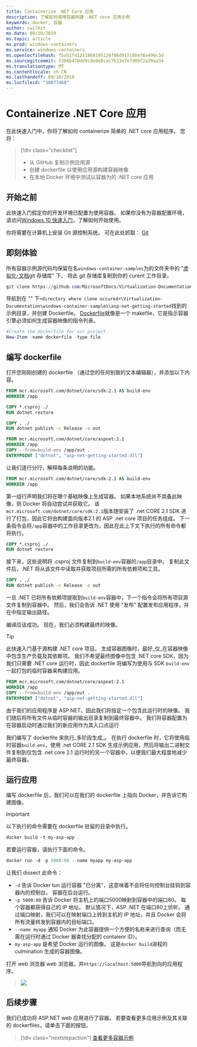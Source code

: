 ```yaml
---
title: Containerize .NET Core 应用
description: 了解如何使用容器构建 .NET core 应用示例
keywords: docker, 容器
author: cwilhit
ms.date: 09/10/2019
ms.topic: article
ms.prod: windows-containers
ms.service: windows-containers
ms.openlocfilehash: f5a51fd1211868195126f06d917c0bef6e496c3d
ms.sourcegitcommit: f3b6b470dd9cde8e8cac7b13e7e7d8bf2a39aa34
ms.translationtype: MT
ms.contentlocale: zh-CN
ms.lasthandoff: 09/10/2019
ms.locfileid: "10077468"
---
```

# <a name="containerize-a-net-core-app"></a>Containerize .NET Core 应用


在此快速入门中，你将了解如何 containerize 简单的 .NET core 应用程序。 您将：

> [!div class="checklist"]
> * 从 GitHub 复制示例应用源
> * 创建 dockerfile 以使用应用源构建容器映像
> * 在本地 Docker 环境中测试以容器为的 .NET core 应用

## <a name="before-you-begin"></a>开始之前

此快速入门假定你的开发环境已配置为使用容器。 如果你没有为容器配置环境，请访问[Windows 10 快速入门](./quick-start-windows-10.md)，了解如何开始使用。

你将需要在计算机上安装 Git 源控制系统。 可在此处抓取： [Git](https://git-scm.com/download)

## <a name="getting-started"></a>即刻体验

所有容器示例源代码均保留在名`windows-container-samples`为的文件夹中的 "[虚拟化-文档](https://github.com/MicrosoftDocs/Virtualization-Documentation)git 存储库" 下。 将此 git 存储库复制到你的 curent 工作目录。

```Powershell
git clone https://github.com/MicrosoftDocs/Virtualization-Documentation.git
```

导航到在 "" 下`<directory where clone occured>\Virtualization-Documentation\windows-container-samples\asp-net-getting-started`找到的示例目录，并创建 Dockerfile。 [Dockerfile](https://docs.docker.com/engine/reference/builder/)就像是一个 makefile，它是指示容器引擎必须如何生成容器映像的指令列表。

```Powershell
#Create the dockerfile for our project
New-Item -name dockerfile -type file
```

## <a name="write-the-dockerfile"></a>编写 dockerfile

打开您刚刚创建的 dockerfile （通过您的任何别致的文本编辑器），并添加以下内容。

```Dockerfile
FROM mcr.microsoft.com/dotnet/core/sdk:2.1 AS build-env
WORKDIR /app

COPY *.csproj ./
RUN dotnet restore

COPY . ./
RUN dotnet publish -c Release -o out

FROM mcr.microsoft.com/dotnet/core/aspnet:2.1
WORKDIR /app
COPY --from=build-env /app/out .
ENTRYPOINT ["dotnet", "asp-net-getting-started.dll"]
```

让我们逐行分行，解释每条说明的功能。

```Dockerfile
FROM mcr.microsoft.com/dotnet/core/sdk:2.1 AS build-env
WORKDIR /app
```

第一组行声明我们将在哪个基础映像上生成容器。 如果本地系统尚不具备此映像，则 Docker 将自动尝试并获取它。 该`mcr.microsoft.com/dotnet/core/sdk:2.1`版本随安装了 .net CORE 2.1 SDK 进行了打包，因此它将由构建面向版本2.1 的 ASP .net core 项目的任务组成。 下一条指令会将`/app`容器中的工作目录更改为，因此在此上下文下执行的所有命令都将执行。

```Dockerfile
COPY *.csproj ./
RUN dotnet restore
```

接下来，这些说明将 .csproj 文件复制到`build-env`容器的`/app`目录中。 复制此文件后，.NET 将从该文件中读取并获取项目所需的所有依赖项和工具。

```Dockerfile
COPY . ./
RUN dotnet publish -c Release -o out
```

一旦 .NET 已将所有依赖项提取到`build-env`容器中，下一个指令会将所有项目源文件复制到容器中。 然后，我们会告诉 .NET 使用 "发布" 配置发布应用程序，并在中指定输出路径。

编译应该成功。 现在，我们必须构建最终的映像。 

> [!TIP]
> 此快速入门基于源构建 .NET core 项目。 生成容器图像时，最好_仅_在容器映像中包含生产负载及其依赖项。 我们不希望最终图像中包含 .NET core SDK，因为我们只需要 .NET core 运行时，因此 dockerfile 将编写为使用与 SDK `build-env`一起打包的临时容器来构建应用。

```Dockerfile
FROM mcr.microsoft.com/dotnet/core/aspnet:2.1
WORKDIR /app
COPY --from=build-env /app/out .
ENTRYPOINT ["dotnet", "asp-net-getting-started.dll"]
```

由于我们的应用程序是 ASP.NET，因此我们将指定一个包含此运行时的映像。 我们随后将所有文件从临时容器的输出目录复制到最终容器中。 我们将容器配置为在容器启动时通过我们的新应用作为其入口点运行

我们编写了 dockerfile 来执行_多阶段生成_。 在执行 dockerfile 时，它将使用临时容器`build-env`，使用 .net CORE 2.1 SDK 生成示例应用，然后将输出二进制文件复制到仅包含 .net core 2.1 运行时的另一个容器中，以便我们最大程度地减少最终容器。

## <a name="run-the-app"></a>运行应用

编写 dockerfile 后，我们可以在我们的 dockerfile 上指向 Docker，并告诉它构建图像。 

>[!IMPORTANT]
>以下执行的命令需要在 dockerfile 驻留的目录中执行。

```Powershell
docker build -t my-asp-app .
```

若要运行容器，请执行下面的命令。

```Powershell
docker run -d -p 5000:80 --name myapp my-asp-app
```

让我们 dissect 此命令：

* `-d` 告诉 Docker tun 运行容器 "已分离"，这意味着不会将任何控制台挂钩到容器内的控制台。 容器在后台运行。 
* `-p 5000:80` 告诉 Docker 将主机上的端口5000映射到容器中的端口80。 每个容器都获得自己的 IP 地址。 默认情况下，ASP .NET 在端口80上侦听。 通过端口映射，我们可以在映射端口上转到主机的 IP 地址，并且 Docker 会将所有流量转发到容器内的目标端口。
* `--name myapp` 通知 Docker 为此容器提供一个方便的名称来进行查询（而无需在运行时通过 Docker 器查找分配的 contaienr ID）。
* `my-asp-app` 是希望 Docker 运行的图像。 这是`docker build`进程的 culmination 生成的容器图像。

打开 web 浏览器 web 浏览器，并`https://localhost:5000`导航到向的应用程序。

>![](media/SampleAppScreenshot.png)

## <a name="next-steps"></a>后续步骤

我们已成功将 ASP.NET web 应用进行了容器。 若要查看更多应用示例及其关联的 dockerfiles，请单击下面的按钮。

> [!div class="nextstepaction"]
> [查看更多容器示例](../samples.md)
